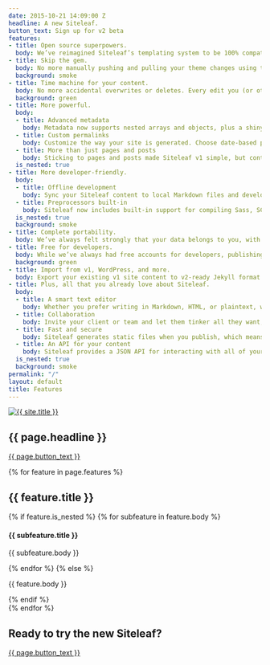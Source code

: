 ```yaml
---
date: 2015-10-21 14:09:00 Z
headline: A new Siteleaf.
button_text: Sign up for v2 beta
features:
- title: Open source superpowers.
  body: We’ve reimagined Siteleaf’s templating system to be 100% compatible with Jekyll. We’re keeping all the best parts of the Liquid syntax you already love, and making it compatible with a larger ecosystem. Now you can use any off-the-shelf Jekyll theme, or even take your Siteleaf theme with you.
- title: Skip the gem.
  body: No more manually pushing and pulling your theme changes using the command line. Siteleaf will automatically sync theme changes directly with GitHub, with no need to install a Siteleaf gem.
  background: smoke
- title: Time machine for your content.
  body: No more accidental overwrites or deletes. Every edit you (or other authors) make in Siteleaf is synced and backed up to GitHub, including content and theme changes. See a log of all edits, who made them, and revert back to any state with the Git tools you already use.
  background: green
- title: More powerful.
  body:
  - title: Advanced metadata
    body: Metadata now supports nested arrays and objects, plus a shiny new interface that supports drag and drop ordering. It’s the metadata editor of your dreams. Lots more coming soon, including magic fields for images, dates, and more.
  - title: Custom permalinks
    body: Customize the way your site is generated. Choose date-based permalinks (<code>/2015/10/20/hello-world</code>), pretty permalinks (<code>/posts/hello-world</code>), or whatever suits your needs.
  - title: More than just pages and posts
    body: Sticking to pages and posts made Siteleaf v1 simple, but content can sometimes be more complicated. Now in addition to pages and posts, you can create custom sets of content (called Collections), each with their own entries (called Documents). Choose to output your documents just like posts, or simply use them as super-metadata within your theme.
  is_nested: true
- title: More developer-friendly.
  body:
  - title: Offline development
    body: Sync your Siteleaf content to local Markdown files and develop your site completely offline. Work faster, even without an internet connection.
  - title: Preprocessors built-in
    body: Siteleaf now includes built-in support for compiling Sass, SCSS, and CoffeeScript, thanks to the power of Jekyll.
  is_nested: true
  background: smoke
- title: Complete portability.
  body: We’ve always felt strongly that your data belongs to you, with the freedom publish to any web host you want, including FTP, SFTP, Amazon S3, GitHub Pages, and Rackspace Cloud Files. Now with Jekyll, your entire site’s source code and content is portable, not just the compiled HTML. Move sites into and out of Siteleaf easily. Even compile it yourself without using Siteleaf. You’ll never be locked into a CMS again.
- title: Free for developers.
  body: While we’ve always had free accounts for developers, publishing was reserved for paid accounts only. We’re now making it possible to publish to GitHub Pages, totally free for developers and open source projects.
  background: green
- title: Import from v1, WordPress, and more.
  body: Export your existing v1 site content to v2-ready Jekyll format using the existing Siteleaf gem (<code>siteleaf export</code>). Also import your content from WordPress, Tumblr, Ghost, Drupal, and more using the community-supported Jekyll Import.
- title: Plus, all that you already love about Siteleaf.
  body:
  - title: A smart text editor
    body: Whether you prefer writing in Markdown, HTML, or plaintext, we’ve got you covered. Drag and drop an image and we’ll insert its code, too.
  - title: Collaboration
    body: Invite your client or team and let them tinker all they want, without touching a line of code. Siteleaf supports different user roles, like Admin, Publisher, or Writer.
  - title: Fast and secure
    body: Siteleaf generates static files when you publish, which means your site loads faster, is more secure, and doesn’t rely on a database or complicated server setup.
  - title: An API for your content
    body: Siteleaf provides a JSON API for interacting with all of your Jekyll content. Integrate it into other sites, apps, or anything you want. It’s your data.
  is_nested: true
  background: smoke
permalink: "/"
layout: default
title: Features
---
```


<section class="section section--blue">
  <div class="wrap wrap--narrow">
    <a href="{{ site.baseurl }}/"><img class="logo" src="/uploads/logo.svg" alt="{{ site.title }}" /></a>
    <h1 class="section__title section__title--headline">{{ page.headline }}</h1>
    <a class="button button--onDark" href="https://siteleaf.typeform.com/to/EoFRli">{{ page.button_text }}</a>
  </div>
</section>

{% for feature in page.features %}
  <section class="section{% if feature.background %} section--{{ feature.background }}{% endif %}{% if feature.align %} section--{{ feature.align }}{% else %} section--left{% endif %}">
    <div class="wrap wrap--narrow">
      <h2 class="section__title">{{ feature.title }}</h2>
      {% if feature.is_nested %}
        {% for subfeature in feature.body %}
          <h4 class="section__subtitle">{{ subfeature.title }}</h4>
          <p class="section__body">{{ subfeature.body }}</p>
        {% endfor %}
      {% else %}
        <p class="section__body">{{ feature.body }}</p>
      {% endif %}
    </div>
  </section>
{% endfor %}

<section class="section section--blue">
  <div class="wrap wrap--narrow">
    <h2 class="section__title">Ready to try the new Siteleaf?</h2>
    <a class="button button--onDark" href="https://siteleaf.typeform.com/to/EoFRli">{{ page.button_text }}</a>
  </div>
</section>

